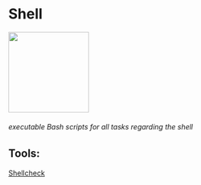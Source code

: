 # Shell

<img src="https://encrypted-tbn0.gstatic.com/images?q=tbn:ANd9GcS0aGQEYH3IDQcBf3tyOR-jMn17GwLjF4x7bA&usqp=CAU" width ="160" height=auto />

###### executable Bash scripts for all tasks regarding the shell

## Tools:
[Shellcheck](https://github.com/koalaman/shellcheck#installing)
